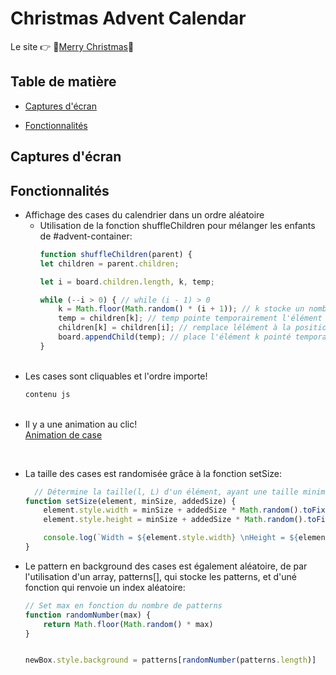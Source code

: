 # Christmas Advent Calendar

Le site 👉 🎅[Merry Christmas](https://loic-1.github.io/JS-Advent.github.io/)📅

## Table de matière
- [Captures d'écran](#captures-décran)

- [Fonctionnalités](#fonctionnalités)

## Captures d'écran

## Fonctionnalités

- Affichage des cases du calendrier dans un ordre aléatoire
  - Utilisation de la fonction shuffleChildren pour mélanger les enfants de #advent-container:
    ```js
    function shuffleChildren(parent) {
    let children = parent.children;

    let i = board.children.length, k, temp;

    while (--i > 0) { // while (i - 1) > 0
        k = Math.floor(Math.random() * (i + 1)); // k stocke un nombre aléatoire basé sur i
        temp = children[k]; // temp pointe temporairement l'élément à la position k dans board
        children[k] = children[i]; // remplace lélément à la position k par l'élément à la position i
        board.appendChild(temp); // place l'élément k pointé temporairement à la fin du contenu de board
    }
    ```
    <br/>
- Les cases sont cliquables et l'ordre importe!
  ```js
  contenu js
  ```
  <br/>
- Il y a une animation au clic! <br/>
  [Animation de case](link)
<br/>

- La taille des cases est randomisée grâce à la fonction setSize:
  ```js
    // Détermine la taille(l, L) d'un élément, ayant une taille minimale de minSize et une taille maximale de minSize + addSize
  function setSize(element, minSize, addedSize) {
      element.style.width = minSize + addedSize * Math.random().toFixed(1) + "px";
      element.style.height = minSize + addedSize * Math.random().toFixed(1) + "px";

      console.log(`Width = ${element.style.width} \nHeight = ${element.style.height}`);
  }
  ```

- Le pattern en background des cases est également aléatoire, de par l'utilisation d'un array, patterns[], qui stocke les patterns, et d'uné fonction qui renvoie un index aléatoire:

  ```js
  // Set max en fonction du nombre de patterns
  function randomNumber(max) {
      return Math.floor(Math.random() * max)
  }


  newBox.style.background = patterns[randomNumber(patterns.length)]
  ```
